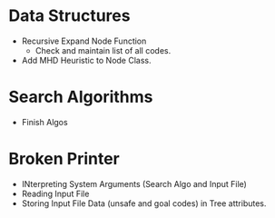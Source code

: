 # Data Structures
- Recursive Expand Node Function
  - Check and maintain list of all codes.
- Add MHD Heuristic to Node Class.


# Search Algorithms
- Finish Algos

# Broken Printer
- INterpreting System Arguments (Search Algo and Input File)
- Reading Input File
- Storing Input File Data (unsafe and goal codes) in Tree attributes.